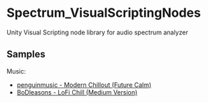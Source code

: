 # Spectrum_VisualScriptingNodes

Unity Visual Scripting node library for audio spectrum analyzer

## Samples

Music: 

* [penguinmusic - Modern Chillout (Future Calm)](https://pixabay.com/service/license-summary/)
* [BoDleasons - LoFi Chill (Medium Version)](https://pixabay.com/music/beats-lofi-chill-medium-version-159456/)
